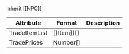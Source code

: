 inherit [[NPC]]

| Attribute     | Format     | Description |
| ------------- | ---------- | ----------- |
| TradeItemList | [[Item]][] |             |
| TradePrices   | Number[]   |             |

